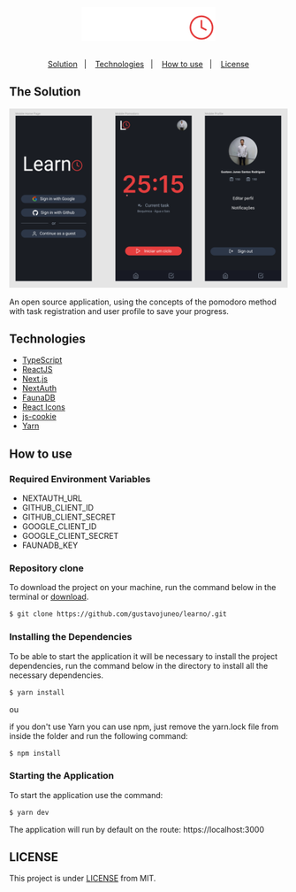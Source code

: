 <div align="center">
  <img src="./.github/logo.png">
</div>

<br />
<p align="center">
  <a href="#the-solution">Solution</a>&nbsp;&nbsp;&nbsp;|&nbsp;&nbsp;&nbsp;
  <a href="#technologies">Technologies</a>&nbsp;&nbsp;&nbsp;|&nbsp;&nbsp;&nbsp;
  <a href="how-to-use">How to use</a>&nbsp;&nbsp;&nbsp;|&nbsp;&nbsp;&nbsp;
  <a href="#license">License</a>
</p>

## The Solution

<div align="center">
  <img src="./.github/screenshot.png">
</div>

An open source application, using the concepts of the pomodoro method with task registration and user profile to save your progress.

## Technologies

- [TypeScript](https://www.typescriptlang.org/)
- [ReactJS](http://reactjs.org/)
- [Next.js](https://nextjs.org/)
- [NextAuth](https://next-auth.js.org/)
- [FaunaDB](https://fauna.com/)
- [React Icons](https://react-icons.github.io/react-icons/)
- [js-cookie](https://github.com/js-cookie/js-cookie)
- [Yarn](https://yarnpkg.com/)

## How to use

### Required Environment Variables

- NEXTAUTH_URL
- GITHUB_CLIENT_ID
- GITHUB_CLIENT_SECRET
- GOOGLE_CLIENT_ID
- GOOGLE_CLIENT_SECRET
- FAUNADB_KEY

### Repository clone

To download the project on your machine, run the command below in the terminal or [download](https://github.com/gustavojuneo/learno/archive/main.zip).

```bash
$ git clone https://github.com/gustavojuneo/learno/.git
```

### Installing the Dependencies

To be able to start the application it will be necessary to install the project dependencies, run the command below in the directory to install all the necessary dependencies.

```bash
$ yarn install
```

ou

if you don't use Yarn you can use npm, just remove the yarn.lock file from inside the folder and run the following command:

```bash
$ npm install
```

### Starting the Application

To start the application use the command:

```bash
$ yarn dev
```

The application will run by default on the route:
https://localhost:3000

## LICENSE

This project is under [LICENSE](../LICENSE) from MIT.
